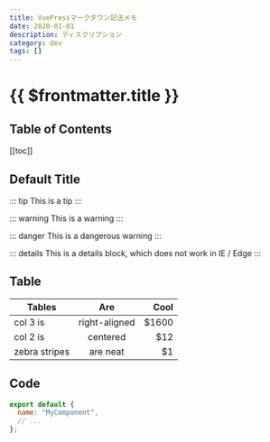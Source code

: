 ```yaml
---
title: VuePressマークダウン記法メモ
date: 2020-01-01
description: ディスクリプション
category: dev
tags: []
---
```


# {{ $frontmatter.title }}

## Table of Contents

[[toc]]

## Default Title

::: tip
This is a tip
:::

::: warning
This is a warning
:::

::: danger
This is a dangerous warning
:::

::: details
This is a details block, which does not work in IE / Edge
:::

## Table

| Tables        |      Are      |   Cool |
| ------------- | :-----------: | -----: |
| col 3 is      | right-aligned | \$1600 |
| col 2 is      |   centered    |   \$12 |
| zebra stripes |   are neat    |    \$1 |

## Code

```js
export default {
  name: "MyComponent",
  // ...
};
```
